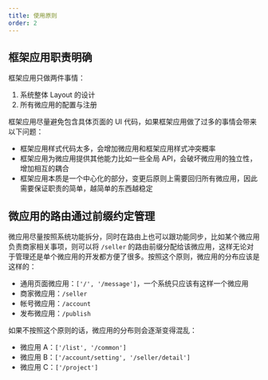 ```yaml
---
title: 使用原则
order: 2
---
```


## 框架应用职责明确

框架应用只做两件事情：

1. 系统整体 Layout 的设计
2. 所有微应用的配置与注册

框架应用尽量避免包含具体页面的 UI 代码，如果框架应用做了过多的事情会带来以下问题：

- 框架应用样式代码太多，会增加微应用和框架应用样式冲突概率
- 框架应用为微应用提供其他能力比如一些全局 API，会破坏微应用的独立性，增加相互的耦合
- 框架应用本质是一个中心化的部分，变更后原则上需要回归所有微应用，因此需要保证职责的简单，越简单的东西越稳定

## 微应用的路由通过前缀约定管理

微应用尽量按照系统功能拆分，同时在路由上也可以跟功能同步，比如某个微应用负责商家相关事项，则可以将 `/seller` 的路由前缀分配给该微应用，这样无论对于管理还是单个微应用的开发都方便了很多。按照这个原则，微应用的分布应该是这样的：

- 通用页面微应用：`['/', '/message']`，一个系统只应该有这样一个微应用
- 商家微应用：`/seller`
- 帐号微应用：`/account`
- 发布微应用：`/publish`

如果不按照这个原则的话，微应用的分布则会逐渐变得混乱：

- 微应用 A：`['/list', '/common']`
- 微应用 B：`['/account/setting', '/seller/detail']`
- 微应用 C：`['/project']`